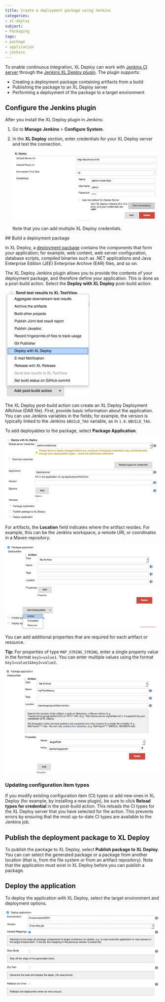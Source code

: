 ```yaml
---
title: Create a deployment package using Jenkins
categories:
- xl-deploy
subject:
- Packaging
tags:
- package
- application
- jenkins
---
```


To enable continuous integration, XL Deploy can work with [Jenkins CI server](https://jenkins-ci.org/) through the [Jenkins XL Deploy plugin](https://wiki.jenkins-ci.org/display/JENKINS/XL+Deploy+Plugin). The plugin supports:

* Creating a deployment package containing artifacts from a build
* Publishing the package to an XL Deploy server
* Performing a deployment of the package to a target environment

## Configure the Jenkins plugin

After you install the XL Deploy plugin in Jenkins:

1. Go to **Manage Jenkins** > **Configure System**.
2. In the **XL Deploy** section, enter credentials for your XL Deploy server and test the connection.

    ![image](images/jenkins-set-xld-server.png)
    
    Note that you can add multiple XL Deploy credentials.

## Build a deployment package

In XL Deploy, a [deployment package](/xl-deploy/concept/preparing-your-application-for-xl-deploy.html#whats-in-an-application-deployment-package) contains the components that form your application; for example, web content, web server configuration, database scripts, compiled binaries such as .NET applications and Java Enterprise Edition (JEE) Enterprise Archive (EAR) files, and so on.

The XL Deploy Jenkins plugin allows you to provide the contents of your deployment package, and therefore define your application. This is done as a post-build action. Select the **Deploy with XL Deploy** post-build action:

![image](images/jenkins-post-build-action.png)

The XL Deploy post-build action can create an XL Deploy Deployment ARchive (DAR file). First, provide basic information about the application. You can use Jenkins variables in the fields; for example, the version is typically linked to the Jenkins `$BUILD_TAG` variable, as in `1.0.$BUILD_TAG`.

To add deployables to the package, select **Package Application**.

![image](images/jenkins-basic-information.png)

For artifacts, the **Location** field indicates where the artifact resides. For example, this can be the Jenkins workspace, a remote URI, or coordinates in a Maven repository.

![image](images/jenkins-package-application.png)

You can add additional properties that are required for each artifact or resource.

**Tip:** For properties of type `MAP_STRING_STRING`, enter a single property value in the format `key1=value1`. You can enter multiple values using the format `key1=value1&key2=value2`.

![image](images/jenkins-add-property.png) 

### Updating configuration item types

If you modify existing configuration item (CI) types or add new ones in XL Deploy (for example, by installing a new plugin), be sure to click **Reload types for credential** in the post-build action. This reloads the CI types for the XL Deploy server that you have selected for the action. This prevents errors by ensuring that the most up-to-date CI types are available to the Jenkins job.

## Publish the deployment package to XL Deploy

To publish the package to XL Deploy, select **Publish package to XL Deploy**. You can can select the generated package or a package from another location (that is, from the file system or from an artifact repository). Note that the application must exist in XL Deploy before you can publish a package.

## Deploy the application

To deploy the application with XL Deploy, select the target environment and deployment options.

![image](images/jenkins-deploy-application.png)
